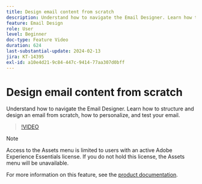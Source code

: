 ```yaml
---
title: Design email content from scratch
description: Understand how to navigate the Email Designer. Learn how to structure and design an email from scratch, how to personalize, and test your email.
feature: Email Design
role: User
level: Beginner
doc-type: Feature Video
duration: 624
last-substantial-update: 2024-02-13
jira: KT-14395
exl-id: a10e4d21-9c84-447c-9414-77aa307d0bff
---
```

# Design email content from scratch

Understand how to navigate the Email Designer. Learn how to structure and design an email from scratch, how to personalize, and test your email.

>[!VIDEO](https://video.tv.adobe.com/v/3425867/?learn=on)

>[!NOTE]
>
>Access to the Assets menu is limited to users with an active Adobe Experience Essentials license. If you do not hold this license, the Assets menu will be unavailable.

For more information on this feature, see the [product documentation](https://experienceleague.adobe.com/docs/campaign-web/v8/msg/email/create-email.html?lang=en).
